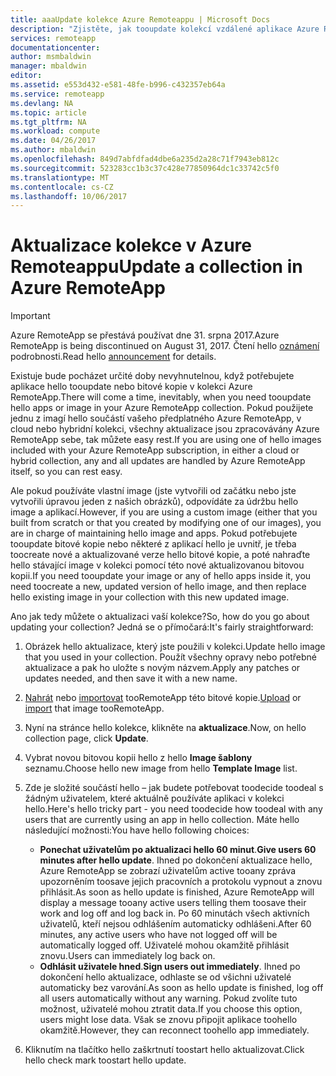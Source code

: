 ```yaml
---
title: aaaUpdate kolekce Azure Remoteappu | Microsoft Docs
description: "Zjistěte, jak tooupdate kolekcí vzdálené aplikace Azure RemoteApp"
services: remoteapp
documentationcenter: 
author: msmbaldwin
manager: mbaldwin
editor: 
ms.assetid: e553d432-e581-48fe-b996-c432357eb64a
ms.service: remoteapp
ms.devlang: NA
ms.topic: article
ms.tgt_pltfrm: NA
ms.workload: compute
ms.date: 04/26/2017
ms.author: mbaldwin
ms.openlocfilehash: 849d7abfdfad4dbe6a235d2a28c71f7943eb812c
ms.sourcegitcommit: 523283cc1b3c37c428e77850964dc1c33742c5f0
ms.translationtype: MT
ms.contentlocale: cs-CZ
ms.lasthandoff: 10/06/2017
---
```

# <a name="update-a-collection-in-azure-remoteapp"></a><span data-ttu-id="085ac-103">Aktualizace kolekce v Azure Remoteappu</span><span class="sxs-lookup"><span data-stu-id="085ac-103">Update a collection in Azure RemoteApp</span></span>
> [!IMPORTANT]
> <span data-ttu-id="085ac-104">Azure RemoteApp se přestává používat dne 31. srpna 2017.</span><span class="sxs-lookup"><span data-stu-id="085ac-104">Azure RemoteApp is being discontinued on August 31, 2017.</span></span> <span data-ttu-id="085ac-105">Čtení hello [oznámení](https://go.microsoft.com/fwlink/?linkid=821148) podrobnosti.</span><span class="sxs-lookup"><span data-stu-id="085ac-105">Read hello [announcement](https://go.microsoft.com/fwlink/?linkid=821148) for details.</span></span>
> 
> 

<span data-ttu-id="085ac-106">Existuje bude pocházet určité doby nevyhnutelnou, když potřebujete aplikace hello tooupdate nebo bitové kopie v kolekci Azure RemoteApp.</span><span class="sxs-lookup"><span data-stu-id="085ac-106">There will come a time, inevitably, when you need tooupdate hello apps or image in your Azure RemoteApp collection.</span></span> <span data-ttu-id="085ac-107">Pokud použijete jednu z imagí hello součástí vašeho předplatného Azure RemoteApp, v cloud nebo hybridní kolekci, všechny aktualizace jsou zpracovávány Azure RemoteApp sebe, tak můžete easy rest.</span><span class="sxs-lookup"><span data-stu-id="085ac-107">If you are using one of hello images included with your Azure RemoteApp subscription, in either a cloud or hybrid collection, any and all updates are handled by Azure RemoteApp itself, so you can rest easy.</span></span>

<span data-ttu-id="085ac-108">Ale pokud používáte vlastní image (jste vytvořili od začátku nebo jste vytvořili úpravou jeden z našich obrázků), odpovídáte za údržbu hello image a aplikací.</span><span class="sxs-lookup"><span data-stu-id="085ac-108">However, if you are using a custom image (either that you built from scratch or that you created by modifying one of our images), you are in charge of maintaining hello image and apps.</span></span> <span data-ttu-id="085ac-109">Pokud potřebujete tooupdate bitové kopie nebo některé z aplikací hello je uvnitř, je třeba toocreate nové a aktualizované verze hello bitové kopie, a poté nahraďte hello stávající image v kolekci pomocí této nové aktualizovanou bitovou kopii.</span><span class="sxs-lookup"><span data-stu-id="085ac-109">If you need tooupdate your image or any of hello apps inside it, you need toocreate a new, updated version of hello image, and then replace hello existing image in your collection with this new updated image.</span></span>

<span data-ttu-id="085ac-110">Ano jak tedy můžete o aktualizaci vaší kolekce?</span><span class="sxs-lookup"><span data-stu-id="085ac-110">So, how do you go about updating your collection?</span></span> <span data-ttu-id="085ac-111">Jedná se o přímočará:</span><span class="sxs-lookup"><span data-stu-id="085ac-111">It's fairly straightforward:</span></span>

1. <span data-ttu-id="085ac-112">Obrázek hello aktualizace, který jste použili v kolekci.</span><span class="sxs-lookup"><span data-stu-id="085ac-112">Update hello image that you used in your collection.</span></span> <span data-ttu-id="085ac-113">Použít všechny opravy nebo potřebné aktualizace a pak ho uložte s novým názvem.</span><span class="sxs-lookup"><span data-stu-id="085ac-113">Apply any patches or updates needed, and then save it with a new name.</span></span>
2. <span data-ttu-id="085ac-114">[Nahrát](remoteapp-uploadimage.md) nebo [importovat](remoteapp-image-on-azurevm.md) tooRemoteApp této bitové kopie.</span><span class="sxs-lookup"><span data-stu-id="085ac-114">[Upload](remoteapp-uploadimage.md) or [import](remoteapp-image-on-azurevm.md) that image tooRemoteApp.</span></span>
3. <span data-ttu-id="085ac-115">Nyní na stránce hello kolekce, klikněte na **aktualizace**.</span><span class="sxs-lookup"><span data-stu-id="085ac-115">Now, on hello collection page, click **Update**.</span></span>
4. <span data-ttu-id="085ac-116">Vybrat novou bitovou kopii hello z hello **Image šablony** seznamu.</span><span class="sxs-lookup"><span data-stu-id="085ac-116">Choose hello new image from hello **Template Image** list.</span></span>
5. <span data-ttu-id="085ac-117">Zde je složité součástí hello – jak budete potřebovat toodecide toodeal s žádným uživatelem, které aktuálně používáte aplikaci v kolekci hello.</span><span class="sxs-lookup"><span data-stu-id="085ac-117">Here's hello tricky part - you need toodecide how toodeal with any users that are currently using an app in hello collection.</span></span> <span data-ttu-id="085ac-118">Máte hello následující možnosti:</span><span class="sxs-lookup"><span data-stu-id="085ac-118">You have hello following choices:</span></span>
   
   * <span data-ttu-id="085ac-119">**Ponechat uživatelům po aktualizaci hello 60 minut**.</span><span class="sxs-lookup"><span data-stu-id="085ac-119">**Give users 60 minutes after hello update**.</span></span> <span data-ttu-id="085ac-120">Ihned po dokončení aktualizace hello, Azure RemoteApp se zobrazí uživatelům active tooany zpráva upozorněním toosave jejich pracovních a protokolu vypnout a znovu přihlásit.</span><span class="sxs-lookup"><span data-stu-id="085ac-120">As soon as hello update is finished, Azure RemoteApp will display a message tooany active users telling them toosave their work and log off and log back in.</span></span> <span data-ttu-id="085ac-121">Po 60 minutách všech aktivních uživatelů, kteří nejsou odhlášením automaticky odhlášeni.</span><span class="sxs-lookup"><span data-stu-id="085ac-121">After 60 minutes, any active users who have not logged off will be automatically logged off.</span></span> <span data-ttu-id="085ac-122">Uživatelé mohou okamžitě přihlásit znovu.</span><span class="sxs-lookup"><span data-stu-id="085ac-122">Users can immediately log back on.</span></span>
   * <span data-ttu-id="085ac-123">**Odhlásit uživatele hned**.</span><span class="sxs-lookup"><span data-stu-id="085ac-123">**Sign users out immediately**.</span></span> <span data-ttu-id="085ac-124">Ihned po dokončení hello aktualizace, odhlaste se od všichni uživatelé automaticky bez varování.</span><span class="sxs-lookup"><span data-stu-id="085ac-124">As soon as hello update is finished, log off all users automatically without any warning.</span></span> <span data-ttu-id="085ac-125">Pokud zvolíte tuto možnost, uživatelé mohou ztratit data.</span><span class="sxs-lookup"><span data-stu-id="085ac-125">If you choose this option, users might lose data.</span></span> <span data-ttu-id="085ac-126">Však se znovu připojit aplikace toohello okamžitě.</span><span class="sxs-lookup"><span data-stu-id="085ac-126">However, they can reconnect toohello app immediately.</span></span>
6. <span data-ttu-id="085ac-127">Kliknutím na tlačítko hello zaškrtnutí toostart hello aktualizovat.</span><span class="sxs-lookup"><span data-stu-id="085ac-127">Click hello check mark toostart hello update.</span></span>

